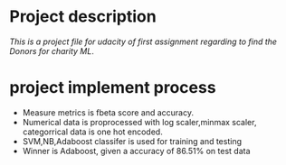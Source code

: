 # Project description
_This is a project file for udacity of first assignment regarding to find the Donors for charity ML_.

# project implement process

* Measure metrics is fbeta score and accuracy.
*  Numerical data is proprocessed with log scaler,minmax scaler, categorrical data is one hot encoded.
* SVM,NB,Adaboost classifer is used for training and testing
* Winner is Adaboost, given a accuracy of 86.51% on test data
